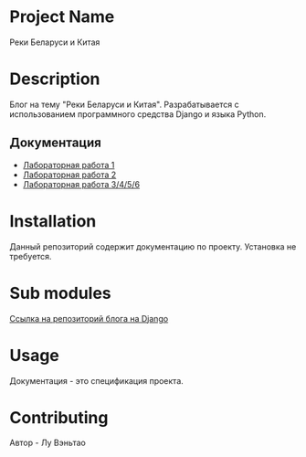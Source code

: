 # Project Name

Реки Беларуси и Китая

# Description

Блог на тему "Реки Беларуси и Китая". Разрабатывается с использованием программного средства Django и языка Python.

## Документация

* [Лабораторная работа 1](https://1drv.ms/w/c/b4826b84e4a8dc15/ETNhAc7kx7BCmK6Z3L2hRWMBWHSHpAcRz1Xo1w2ifdGy_g?e=BnzN8b)
* [Лабораторная работа 2](https://1drv.ms/w/c/b4826b84e4a8dc15/EazjRIlZnWxJk_aoo7HnGu0BEHSoW1c11GosQADes4BWAA?e=306IJU)
* [Лабораторная работа 3/4/5/6](https://github.com/fpmi-hci-2024/project14-1965823945/wiki)

# Installation

Данный репозиторий содержит документацию по проекту. Установка не требуется.

# Sub modules

[Ссылка на репозиторий блога на Django](https://github.com/fpmi-hci-2024/project14-web-1965823945)

# Usage

Документация - это спецификация проекта.

# Contributing

Автор - Лу Вэньтао